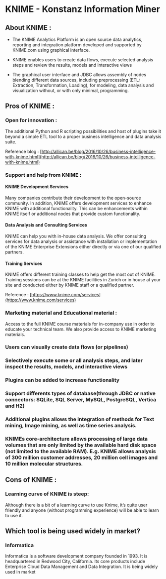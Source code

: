 # KNIME -  Konstanz Information Miner

## About KNIME :
         
   - The KNIME Analytics Platform is an open source data analytics, reporting and integration platform developed and supported by KNIME.com using graphical interface.

   - KNIME enables users to create data flows, execute selected analysis steps and review the results, models and interactive views
   - The graphical user interface and JDBC allows assembly of nodes blending different data sources, including preprocessing (ETL: Extraction, Transformation, Loading), for modeling, data analysis and visualization without, or with only minimal, programming.

## Pros of KNIME :
              
### Open for innovation     : 
The additional Python and R scripting possibilities and host of plugins take it beyond a simple ETL tool to a proper business intelligence and data analysis suite. 

Reference blog : [http://allican.be/blog/2016/10/26/business-intelligence-with-knime.html](http://allican.be/blog/2016/10/26/business-intelligence-with-knime.html)
    
### Support and help from KNIME :
#### KNIME Development Services
Many companies contribute their development to the open-source community. In addition, KNIME offers development services to enhance KNIME with additional functionality. This can be enhancements within KNIME itself or additional nodes that provide custom functionality. 
#### Data Analysis and Consulting Services
KNIME can help you with in-house data analysis. We offer consulting services for data analysis or assistance with installation or implementation of the KNIME Enterprise Extensions either directly or via one of our qualified partners.
#### Training Services
KNIME offers different training classes to help get the most out of KNIME. Training sessions can be at the KNIME facilities in Zurich or in house at your site and conducted either by KNIME staff or a qualified partner.

Reference : [https://www.knime.com/services](https://www.knime.com/services)

### Marketing material and Educational material : 

Access to the full KNIME course materials for in-company use in order to educate your technical team. We also provide access to KNIME marketing materials.

### Users can visually create data flows (or pipelines)

### Selectively execute some or all analysis steps, and later inspect the results, models, and interactive views

### Plugins can be added to increase functionality

### Support differents types of database(through JDBC or native connectors: SQLite, SQL Server, MySQL, PostgreSQL, Vertica and H2)

### Additional plugins allows the integration of methods for Text mining, Image mining, as well as time series analysis.

### KNIMEs core-architecture allows processing of large data volumes that are only limited by the available hard disk space (not limited to the available RAM). E.g. KNIME allows analysis of 300 million customer addresses, 20 million cell images and 10 million molecular structures.
    

## Cons of KNIME :

### Learning curve of KNIME is steep:
 Although there is a bit of a learning curve to use Knime, it’s quite user friendly and anyone (without programming experience) will be able to learn to use it.

## Which tool is being used widely in market?
### Informatica 
Informatica is a software development company founded in 1993. It is headquartered in Redwood City, California. Its core products include Enterprise Cloud Data Management and Data Integration. It is being widely used in market






